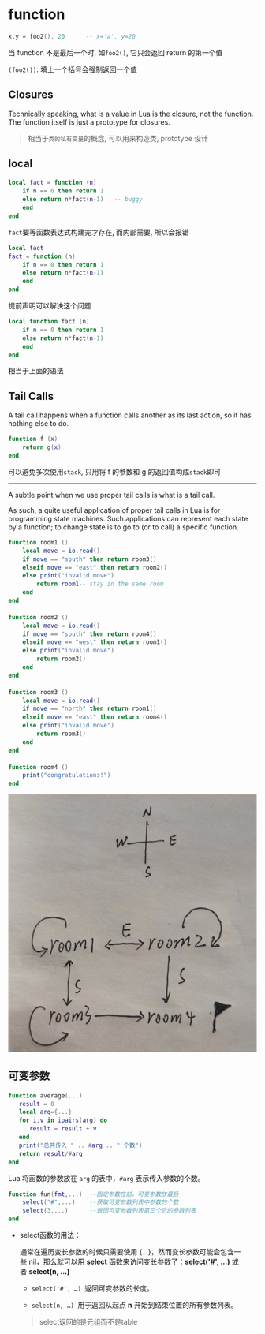 # function

```lua
x,y = foo2(), 20      -- x='a', y=20
```

当 function 不是最后一个时, 如`foo2()`, 它只会返回 return 的第一个值

`(foo2())`: 填上一个括号会强制返回一个值

## Closures

Technically speaking, what is a value in Lua is the closure, not the function. The function itself is just a prototype for closures.

> 相当于`类的私有变量`的概念, 可以用来构造类, prototype 设计

## local

```lua
local fact = function (n)
    if n == 0 then return 1
    else return n*fact(n-1)   -- buggy
    end
end
```

`fact`要等函数表达式构建完才存在, 而内部需要, 所以会报错

```lua
local fact
fact = function (n)
    if n == 0 then return 1
    else return n*fact(n-1)
    end
end
```

提前声明可以解决这个问题

```lua
local function fact (n)
    if n == 0 then return 1
    else return n*fact(n-1)
    end
end
```

相当于上面的语法

## Tail Calls

A tail call happens when a function calls another as its last action, so it has nothing else to do.

```lua
function f (x)
    return g(x)
end
```

可以避免多次使用`stack`, 只用将 f 的参数和 g 的返回值构成`stack`即可

---

A subtle point when we use proper tail calls is what is a tail call.

As such, a quite useful application of proper tail calls in Lua is for programming state machines. Such applications can represent each state by a function; to change state is to go to (or to call) a specific function.

```lua
function room1 ()
    local move = io.read()
    if move == "south" then return room3()
    elseif move == "east" then return room2()
    else print("invalid move")
        return room1-- stay in the same room
    end
end

function room2 ()
    local move = io.read()
    if move == "south" then return room4()
    elseif move == "west" then return room1()
    else print("invalid move")
        return room2()
    end
end

function room3 ()
    local move = io.read()
    if move == "north" then return room1()
    elseif move == "east" then return room4()
    else print("invalid move")
        return room3()
    end
end

function room4 ()
    print("congratulations!")
end
```

![](assets/2023-03-07-11-05-27.png)

## 可变参数

```lua
function average(...)
   result = 0
   local arg={...}
   for i,v in ipairs(arg) do
      result = result + v
   end
   print("总共传入 " .. #arg .. " 个数")
   return result/#arg
end
```

Lua 将函数的参数放在 `arg` 的表中，`#arg` 表示传入参数的个数。

```lua
function fun(fmt,...)  --固定参数在前，可变参数放最后
    select("#",...)    --获取可变参数列表中参数的个数
    select(3,...)      --返回可变参数列表第三个后的参数列表
end
```

- select函数的用法：
  
  通常在遍历变长参数的时候只需要使用 {…}，然而变长参数可能会包含一些 nil，那么就可以用 **select** 函数来访问变长参数了：**select('#', …)** 或者 **select(n, …)**
  
  - `select('#', …) `返回可变参数的长度。
  
  - `select(n, …) `用于返回从起点 **n** 开始到结束位置的所有参数列表。
  
  > select返回的是元组而不是table
